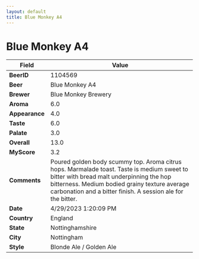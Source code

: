 ```yaml
---
layout: default
title: Blue Monkey A4
---
```


# Blue Monkey A4

| Field         | Value     |
|---------------|-----------|
| **BeerID** | 1104569 |
| **Beer** | Blue Monkey A4 |
| **Brewer** | Blue Monkey Brewery |
| **Aroma** | 6.0 |
| **Appearance** | 4.0 |
| **Taste** | 6.0 |
| **Palate** | 3.0 |
| **Overall** | 13.0 |
| **MyScore** | 3.2 |
| **Comments** | Poured golden body scummy top. Aroma citrus hops. Marmalade toast. Taste is medium sweet to bitter with bread malt underpinning the hop bitterness. Medium bodied grainy texture average carbonation and a bitter finish. A session ale for the bitter. |
| **Date** | 4/29/2023 1:20:09 PM |
| **Country** | England |
| **State** | Nottinghamshire |
| **City** | Nottingham |
| **Style** | Blonde Ale / Golden Ale |
